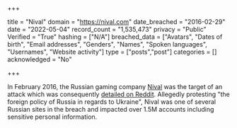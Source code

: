 +++

title = "Nival"
domain = "https://nival.com"
date_breached = "2016-02-29"
date = "2022-05-04"
record_count = "1,535,473"
privacy = "Public"
Verified = "True"
hashing = ["N/A"]
breached_data = ["Avatars", "Dates of birth", "Email addresses", "Genders", "Names", "Spoken languages", "Usernames", "Website activity"]
type = ["posts","post"]
categories = []
acknowledged = "No"


+++


In February 2016, the Russian gaming company <a href="http://nival.com" target="_blank" rel="noopener">Nival</a> was the target of an attack which was consequently <a href="https://www.reddit.com/r/pwned/comments/47u1bf/operation_wrath_of_anakin_evolved" target="_blank" rel="noopener">detailed on Reddit</a>. Allegedly protesting &quot;the foreign policy of Russia in regards to Ukraine&quot;, Nival was one of several Russian sites in the breach and impacted over 1.5M accounts including sensitive personal information.

